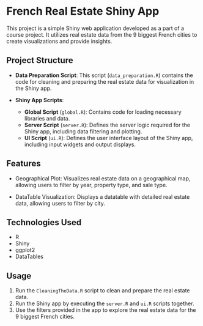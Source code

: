 # French Real Estate Shiny App

This project is a simple Shiny web application developed as a part of a course project. It utilizes real estate data from the 9 biggest French cities to create visualizations and provide insights.

## Project Structure

- **Data Preparation Script**: This script (`data_preparation.R`) contains the code for cleaning and preparing the real estate data for visualization in the Shiny app.
  
- **Shiny App Scripts**:
  - **Global Script** (`global.R`): Contains code for loading necessary libraries and data.
  - **Server Script** (`server.R`): Defines the server logic required for the Shiny app, including data filtering and plotting.
  - **UI Script** (`ui.R`): Defines the user interface layout of the Shiny app, including input widgets and output displays.

## Features

- Geographical Plot: Visualizes real estate data on a geographical map, allowing users to filter by year, property type, and sale type.
  
- DataTable Visualization: Displays a datatable with detailed real estate data, allowing users to filter by city.

## Technologies Used

- R
- Shiny
- ggplot2
- DataTables

## Usage

1. Run the `CleaningTheData.R` script to clean and prepare the real estate data.
2. Run the Shiny app by executing the `server.R` and `ui.R` scripts together.
3. Use the filters provided in the app to explore the real estate data for the 9 biggest French cities.

